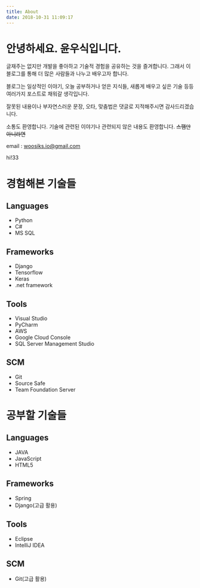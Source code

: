 ```yaml
---
title: About
date: 2018-10-31 11:09:17
---
```

# 안녕하세요. 윤우식입니다.
글재주는 없지만 개발을 좋아하고 기술적 경험을 공유하는 것을 즐겨합니다. 그래서 이 블로그를 통해 더 많은 사람들과 나누고 배우고자 합니다.

블로그는 일상적인 이야기, 오늘 공부하거나 얻은 지식들, 새롭게 배우고 싶은 기술 등등 여러가지 포스트로 채워갈 생각입니다.

잘못된 내용이나 부자연스러운 문장, 오타, 맞춤법은 댓글로 지적해주시면 감사드리겠습니다.

소통도 환영합니다. 기술에 관련된 이야기나 관련되지 않은 내용도 환영합니다. ~~스팸만 아니라면~~

email : woosiks.io@gmail.com

hi!33

<i class="fa fa-motorcycle"></i>

# 경험해본 기술들

## Languages
- Python
- C#
- MS SQL

## Frameworks
- Django
- Tensorflow
- Keras
- .net framework

## Tools
- Visual Studio
- PyCharm
- AWS
- Google Cloud Console
- SQL Server Management Studio

## SCM
- Git
- Source Safe
- Team Foundation Server

# 공부할 기술들

## Languages
-  JAVA
-  JavaScript
-  HTML5

## Frameworks
-  Spring
-  Django(고급 활용)

## Tools
-  Eclipse
-  IntelliJ IDEA

## SCM
-  Git(고급 활용)
